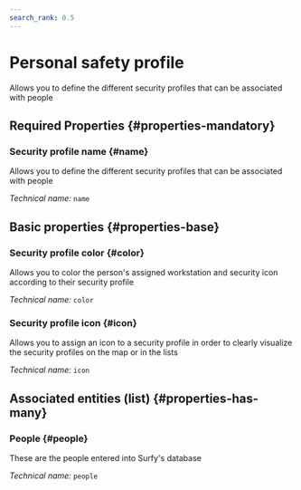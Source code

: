 ```yaml
---
search_rank: 0.5
---    
```

# Personal safety profile
<!--- THIS FILE IS GENERATED PLEASE DO NOT EDIT IT DIRECTLY --->

Allows you to define the different security profiles that can be associated with people

<OH code="personSecurityProfile"/>




## Required Properties {#properties-mandatory}
    
### Security profile name {#name}

Allows you to define the different security profiles that can be associated with people

*Technical name:* ```name```
<PH code="personSecurityProfile:name"/>

    


## Basic properties {#properties-base}
    
### Security profile color {#color}

Allows you to color the person's assigned workstation and security icon according to their security profile

*Technical name:* ```color```
<PH code="personSecurityProfile:color"/>

### Security profile icon {#icon}

Allows you to assign an icon to a security profile in order to clearly visualize the security profiles on the map or in the lists

*Technical name:* ```icon```
<PH code="personSecurityProfile:icon"/>

    



## Associated entities (list) {#properties-has-many}

### People {#people}

These are the people entered into Surfy's database

*Technical name:* ```people```
<PH code="personSecurityProfile:people"/>





